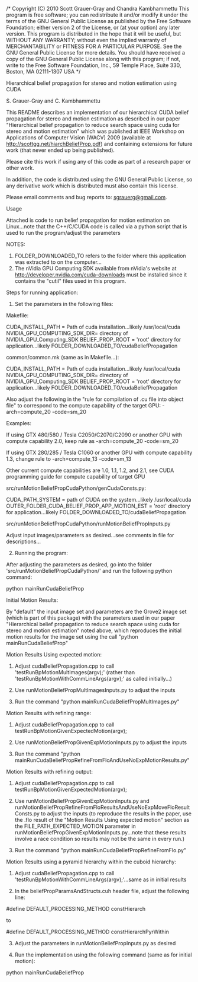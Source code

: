 /*
Copyright (C) 2010 Scott Grauer-Gray and Chandra Kambhammettu
This program is free software; you can redistribute it and/or modify
it under the terms of the GNU General Public License as published by
the Free Software Foundation; either version 2 of the License, or
(at your option) any later version.
This program is distributed in the hope that it will be useful,
but WITHOUT ANY WARRANTY; without even the implied warranty of
MERCHANTABILITY or FITNESS FOR A PARTICULAR PURPOSE.  See the
GNU General Public License for more details.
You should have received a copy of the GNU General Public License
along with this program; if not, write to the Free Software
Foundation, Inc., 59 Temple Place, Suite 330, Boston, MA  02111-1307 USA
*/

Hierarchical belief propagation for stereo and motion estimation using CUDA

S. Grauer-Gray and C. Kambhammettu

This README describes an implementation of our hierarchical CUDA belief propagation 
for stereo and motion estimation as described in our paper "Hierarchical belief propagation 
to reduce search space using cuda for stereo and motion estimation" which was published at 
IEEE Workshop on Applications of Computer Vision (WACV) 2009 (available at
http://scottgg.net/hiarchBeliefProp.pdf) and containing extensions
for future work (that never ended up being published).

Please cite this work if using any of this code as part of a research paper or other work.

In addition, the code is distributed using the GNU General Public License, so any derivative 
work which is distributed must also contain this license.

Please email comments and bug reports to: sgrauerg@gmail.com.

Usage

Attached is code to run belief propagation for motion estimation on Linux...note that the C++/C/CUDA code is called via a python script that is used to run the program/adjust the parameters

NOTES: 
1.  FOLDER_DOWNLOADED_TO refers to the folder where this application was extracted to on the computer...
2.  The nVidia GPU Computing SDK available from nVidia's website at http://developer.nvidia.com/cuda-downloads must be installed since it contains the "cutil" files used in this program.


Steps for running application:

1.  Set the parameters in the following files:

Makefile:

CUDA_INSTALL_PATH = Path of cuda installation...likely /usr/local/cuda
NVIDIA_GPU_COMPUTING_SDK_DIR= directory of NVIDIA_GPU_Computing_SDK
BELIEF_PROP_ROOT = 'root' directory for application...likely FOLDER_DOWNLOADED_TO/cudaBeliefPropagation

common/common.mk (same as in Makefile...):

CUDA_INSTALL_PATH = Path of cuda installation...likely /usr/local/cuda
NVIDIA_GPU_COMPUTING_SDK_DIR= directory of NVIDIA_GPU_Computing_SDK
BELIEF_PROP_ROOT = 'root' directory for application...likely FOLDER_DOWNLOADED_TO/cudaBeliefPropagation

Also adjust the following in the "rule for compilation of .cu file into object file" to correspond to the compute capability of the target GPU:
-arch=compute_20 -code=sm_20

Examples:

If using GTX 480/580 / Tesla C2050/C2070/C2090 or another GPU with compute capability 2.0, keep rule as
-arch=compute_20 -code=sm_20

If using GTX 280/285 / Tesla C1060 or another GPU with compute capability 1.3, change rule to 
-arch=compute_13 -code=sm_13

Other current compute capabilities are 1.0, 1.1, 1.2, and 2.1, see CUDA programming guide for compute capability of target GPU


src/runMotionBeliefPropCudaPython/genCudaConsts.py:

CUDA_PATH_SYSTEM = path of CUDA on the system...likely /usr/local/cuda
OUTER_FOLDER_CUDA_BELIEF_PROP_APP_MOTION_EST = 'root' directory for application...likely FOLDER_DOWNLOADED_TO/cudaBeliefPropagation

src/runMotionBeliefPropCudaPython/runMotionBeliefPropInputs.py

Adjust input images/parameters as desired...see comments in file for descriptions...




2. Running the program:

After adjusting the parameters as desired, go into the folder 'src/runMotionBeliefPropCudaPython/' and run the following python command:

python mainRunCudaBeliefProp

Initial Motion Results:

By "default" the input image set and parameters are the Grove2 image set (which is part of this package) with the parameters used in our paper "Hierarchical belief propagation to reduce search space using cuda for stereo and motion estimation" noted above, which reproduces the initial motion results for the image set using the call "python mainRunCudaBeliefProp"



Motion Results Using expected motion:

1. Adjust cudaBeliefPropagation.cpp to call 'testRunBpMotionMultImages(argv);' (rather than 'testRunBpMotionWithCommLineArgs(argv);' as called initially...)

2. Use runMotionBeliefPropMultImagesInputs.py to adjust the inputs 

3. Run the command "python mainRunCudaBeliefPropMultImages.py"



Motion Results with refining range:

1. Adjust cudaBeliefPropagation.cpp to call testRunBpMotionGivenExpectedMotion(argv);

2. Use runMotionBeliefPropGivenExpMotionInputs.py to adjust the inputs 

3. Run the command "python mainRunCudaBeliefPropRefineFromFloAndUseNoExpMotionResults.py"



Motion Results with refining output:

1. Adjust cudaBeliefPropagation.cpp to call testRunBpMotionGivenExpectedMotion(argv);

2. Use runMotionBeliefPropGivenExpMotionInputs.py and runMotionBeliefPropRefineFromFloResultsAndUseNoExpMoveFloResultConsts.py to adjust the inputs (to reproduce the results in the paper, use the .flo result of the "Motion Results Using expected motion" section as the FILE_PATH_EXPECTED_MOTION parameter in runMotionBeliefPropGivenExpMotionInputs.py...note that these results involve a race condition so results may not be the same in every run.)

3. Run the command "python mainRunCudaBeliefPropRefineFromFlo.py"



Motion Results using a pyramid hierarchy within the cuboid hierarchy:

1. Adjust cudaBeliefPropagation.cpp to call 'testRunBpMotionWithCommLineArgs(argv);'...same as in initial results

2. In the beliefPropParamsAndStructs.cuh header file, adjust the following line:

#define DEFAULT_PROCESSING_METHOD constHierarch 

to

#define DEFAULT_PROCESSING_METHOD constHierarchPyrWithin 

3. Adjust the parameters in runMotionBeliefPropInputs.py as desired

4. Run the implementation using the following command 
(same as for initial motion):

python mainRunCudaBeliefProp
